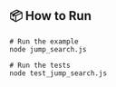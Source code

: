 ## 📦 How to Run

```
# Run the example
node jump_search.js

# Run the tests
node test_jump_search.js
```
